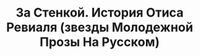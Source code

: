 ---
draft: false
slug: za-stenkoi-istoriia-otisa-revialia-zvezdy-molodezhnoi-prozy-na-russkom-492be2e8
title: За Стенкой. История Отиса Ревиаля (звезды Молодежной Прозы На Русском)
type: books
params:
  book_title: За Стенкой. История Отиса Ревиаля (звезды Молодежной Прозы На Русском)
  tags: []
  cover: https://images-na.ssl-images-amazon.com/images/S/compressed.photo.goodreads.com/books/1710480243i/209972881.jpg
  isbn: '9785043228932'
  goodreads_link: https://www.goodreads.com/book/show/209972881
  authors:
    - Габриэль Коста
  publication_year: '2021'
  publishers:
    - Litres
    - АСТ
  page_count: '367'
  short_book_description: Отис наивно полагал, что после некоторых неприятных инцидентов в старшей школе сможет держать свои эмоции под контролем и больше никогда не совершать необдуманных поступков. Но и на этот раз все...
  russian_translation_status: exists
  languages:
    - Russian
  book_description: Отис наивно полагал, что после некоторых неприятных инцидентов в старшей школе сможет держать свои эмоции под контролем и больше никогда не совершать необдуманных поступков. Но и на этот раз все его планы разлетелись в пух и прах — стоило лишь раз взглянуть в голубые глаза соседа, живущего за стенкой. И стенка эта настолько тонкая, что Отис становится невольным слушателем всей бурной жизни Конарда. И вот однажды, после нелепой первой встречи, Отис понимает, что уже не в силах выкинуть соседа из головы. Однако прошлое напоминает о себе в самый неподходящий момент, вставая на пути к их счастью. Эта смешная и трогательная история о том, как тонкая стенка может быть
  russian_audioversion: false
---